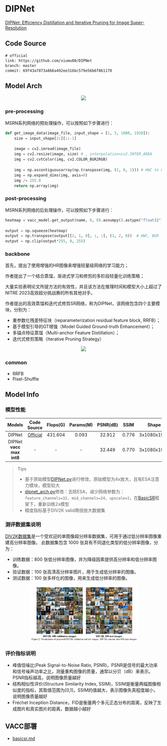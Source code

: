 
# DIPNet

[DIPNet: Efficiency Distillation and Iterative Pruning for Image Super-Resolution](https://arxiv.org/pdf/2304.07018)

## Code Source
```
# official
link: https://github.com/xiumu00/DIPNet
branch: master
commit: 69f43a7873a866a492ee316bc579e56b6f861170
```

## Model Arch

<div align=center><img src="../../images/dipnet/dipnet.png"></div>

### pre-processing

MSRN系列网络的预处理操作，可以按照如下步骤进行：

```python
def get_image_data(image_file, input_shape = [1, 3, 1080, 1920]):
    size = input_shape[2:][::-1]

    image = cv2.imread(image_file)
    img = cv2.resize(image, size) # , interpolation=cv2.INTER_AREA
    img = cv2.cvtColor(img, cv2.COLOR_BGR2RGB)

    img = np.ascontiguousarray(np.transpose(img, (2, 0, 1))) # HWC to CHW
    img = np.expand_dims(img, axis=0)
    img /= 255.0
    return np.array(img)
```

### post-processing

MSRN系列网络的后处理操作，可以按照如下步骤进行：

```python
heatmap = vacc_model.get_output(name, 0, 0).asnumpy().astype("float32")

output = np.squeeze(heatmap)
output = np.transpose(output[[2, 1, 0], :, :], (1, 2, 0))  # HWC, BGR
output = np.clip(output*255, 0, 255)
```

### backbone

首先，提出了使用增强的HR图像来增强轻量级网络的学习能力；

作者提出了一个结合蒸馏，渐进式学习和修剪的多阶段轻量化训练策略；

大量实验表明论文所提方法的有效性，并且该方法在推理时间和模型大小上超过了NITRE 2023高效超分挑战赛的所有其他对手。

作者提出的高效蒸馏和迭代式修剪SR网络，称为DIPNet，该网络包含四个主要模块，分别为：
- 重参数化残差特征块（reparameterization residual feature block, RRFB）；
- 基于模型引导的GT增强（Model Guided Ground-truth Enhancement）；
- 多锚点特征蒸馏（Multi-anchor Feature Distillation）；
- 迭代式修剪策略（Iterative Pruning Strategy）

<div align=center><img src="../../images/dipnet/block.png"></div>

### common

- RRFB
- Pixel-Shuffle

## Model Info

### 模型性能

| Models  |  Code Source |Flops(G) | Params(M) | PSNR(dB) | SSIM | Shape |
| :---: | :--: |:--: | :--: | :---: | :----: | :--------: |
| DIPNet | [Official](https://github.com/xiumu00/DIPNet) |  431.604  |  0.093  |  32.912 | 0.776 | 3x1080x1920 |
| DIPNet **vacc max int8** |  -  |  -  |  -  |  32.449 | 0.770 |  3x1080x1920  |


> Tips
>
> - 基于原始模型[DIPNet.py](https://github.com/xiumu00/DIPNet/blob/master/models/DIPNet.py)进行修改，原始模型为4x放大，且有ESA注意力模块，模型较大
> - [dipnet_arch.py](../dipnet/source_code/basicsr/archs/dipnet_arch.py)修改：去除ESA，减少网络参数为：`feature_channels=32, mid_channels=24, upscale=2`，在[BasicSR](https://github.com/XPixelGroup/BasicSR)框架下，重新训练2x模型
> - 精度指标基于DIV2K valid两倍放大数据集


### 测评数据集说明

[DIV2K数据集](https://data.vision.ee.ethz.ch/cvl/DIV2K/)是一个受欢迎的单图像超分辨率数据集，可用于通过低分辨率图像重建高分辨率图像。
此数据集包含 1000 张具有不同退化类型的低分辨率图像，分为：
- 训练数据：800 张低分辨率图像，并为降级因素提供高分辨率和低分辨率图像。
- 验证数据：100 张高清高分辨率图片，用于生成低分辨率的图像。
- 测试数据：100 张多样化的图像，用来生成低分辨率的图像。

<div  align="center">
<img src="../../images/datasets/div2k.png" width="70%" height="70%">
</div>



### 评价指标说明
- 峰值信噪比(Peak Signal-to-Noise Ratio, PSNR)，PSNR是信号的最大功率和信号噪声功率之比，测量重构图像的质量，通常以分贝（dB）来表示。PSNR指标越高，说明图像质量越好
- 结构相似性评价(Structure Similarity Index, SSIM)，SSIM是衡量两幅图像相似度的指标，其取值范围为[0,1]，SSIM的值越大，表示图像失真程度越小，说明图像质量越好
- Fréchet Inception Distance，FID是衡量两个多元正态分布的距离，反映了生成图片和真实图片的距离，数据越小越好


## VACC部署
- [basicsr.md](./source_code/basicsr.md)
